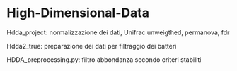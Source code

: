 # High-Dimensional-Data

Hdda_project: normalizzazione dei dati, Unifrac unweigthed, permanova, fdr 

Hdda2_true: preparazione dei dati per filtraggio dei batteri 

HDDA_preprocessing.py: filtro abbondanza secondo criteri stabiliti
